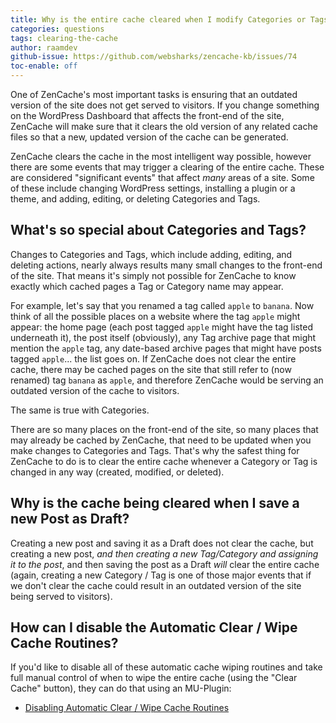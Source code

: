 ```yaml
---
title: Why is the entire cache cleared when I modify Categories or Tags?
categories: questions
tags: clearing-the-cache
author: raamdev
github-issue: https://github.com/websharks/zencache-kb/issues/74
toc-enable: off
---
```


One of ZenCache's most important tasks is ensuring that an outdated version of the site does not get served to visitors. If you change something on the WordPress Dashboard that affects the front-end of the site, ZenCache will make sure that it clears the old version of any related cache files so that a new, updated version of the cache can be generated.

ZenCache clears the cache in the most intelligent way possible, however there are some events that may trigger a clearing of the entire cache. These are considered "significant events" that affect _many_ areas of a site. Some of these include changing WordPress settings, installing a plugin or a theme, and adding, editing, or deleting Categories and Tags.

## What's so special about Categories and Tags? 

Changes to Categories and Tags, which include adding, editing, and deleting actions, nearly always results many small changes to the front-end of the site. That means it's simply not possible for ZenCache to know exactly which cached pages a Tag or Category name may appear.

For example, let's say that you renamed a tag called `apple` to `banana`. Now think of all the possible places on a website where the tag `apple` might appear: the home page (each post tagged `apple` might have the tag listed underneath it), the post itself (obviously), any Tag archive page that might mention the `apple` tag, any date-based archive pages that might have posts tagged `apple`... the list goes on. If ZenCache does not clear the entire cache, there may be cached pages on the site that still refer to (now renamed) tag `banana` as `apple`, and therefore ZenCache would be serving an outdated version of the cache to visitors.

The same is true with Categories. 

There are so many places on the front-end of the site, so many places that may already be cached by ZenCache, that need to be updated when you make changes to Categories and Tags. That's why the safest thing for ZenCache to do is to clear the entire cache whenever a Category or Tag is changed in any way (created, modified, or deleted).

## Why is the cache being cleared when I save a new Post as Draft?

Creating a new post and saving it as a Draft does not clear the cache, but creating a new post, _and then creating a new Tag/Category and assigning it to the post_, and then saving the post as a Draft _will_ clear the entire cache (again, creating a new Category / Tag is one of those major events that if we don't clear the cache could result in an outdated version of the site being served to visitors).

## How can I disable the Automatic Clear / Wipe Cache Routines?

If you'd like to disable all of these automatic cache wiping routines and take full manual control of when to wipe the entire cache (using the "Clear Cache" button), they can do that using an MU-Plugin:

- [Disabling Automatic Clear / Wipe Cache Routines](http://zencache.com/kb-article/disabling-automatic-clear-wipe-cache-routines/)